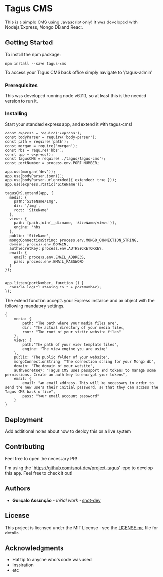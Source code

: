 # Tagus CMS

This is a simple CMS using Javascript only! It was developed with Nodejs/Express, Mongo DB and React.

## Getting Started

To install the npm package:
```
npm install --save tagus-cms

```

To access your Tagus CMS back office simply navigate to '/tagus-admin'


### Prerequisites

This was developed running node v6.11.1, so at least this is the needed version to run it.

### Installing

Start your standard express app, and extend it with tagus-cms!

```
const express = require('express');
const bodyParser = require('body-parser');
const path = require('path');
const morgan = require('morgan');
const hbs = require('hbs');
const app = express();
const tagusCMS = require('./tagus/tagus-cms');
const portNumber = process.env.PORT_NUMBER;

app.use(morgan('dev'));
app.use(bodyParser.json());
app.use(bodyParser.urlencoded({ extended: true }));
app.use(express.static('SiteName'));

tagusCMS.extend(app, {
  media: {
    path:'SiteName/img',
    dir: '/img',
    root: 'SiteName'
  },
  views: {
    path: [path.join(__dirname, 'SiteName/views')],
    engine: 'hbs'
  },
  public: 'SiteName',
  mongoConnectionString: process.env.MONGO_CONNECTION_STRING,
  domain: process.env.DOMAIN,
  authSecretKey: process.env.AUTHSECRETORKEY,
  email: {
    email: process.env.EMAIL_ADDRESS,
    pass: process.env.EMAIL_PASSWORD
  }
});


app.listen(portNumber, function () {  
  console.log("listening to " + portNumber);
});
```

The extend function accepts your Express instance and an object with the following mandatory settings.

```
{
    media: {
        path: "The path where your media files are",
        dir: "The actual directory of your media files,
        root: "The root of your static website files"
    },
    views: {
        path:"The path of your view template files",
        engine: "The view engine you are using"
    },
    public: "The public folder of your website",
    mongoConnectionString: "The connection string for your Mongo db",
    domain: "The domain of your website",
    authSecretKey: "Tagus CMS uses passport and tokens to manage some permissions. Create an auth key to encrypt your tokens",
    email: {
        email: "An email address. This will be necessary in order to send the new users their initial password, so that they can access the Tagus CMS back office",
        pass: "Your email account password"
    }
}
```
## Deployment

Add additional notes about how to deploy this on a live system

## Contributing

Feel free to open the necessary PR!

I'm using the 'https://github.com/snot-dev/project-tagus' repo to develop this app. Feel free to check it out!

## Authors

* **Gonçalo Assunção** - *Initial work* - [snot-dev](https://github.com/snot-dev)

## License

This project is licensed under the MIT License - see the [LICENSE.md](LICENSE.md) file for details

## Acknowledgments

* Hat tip to anyone who's code was used
* Inspiration
* etc

